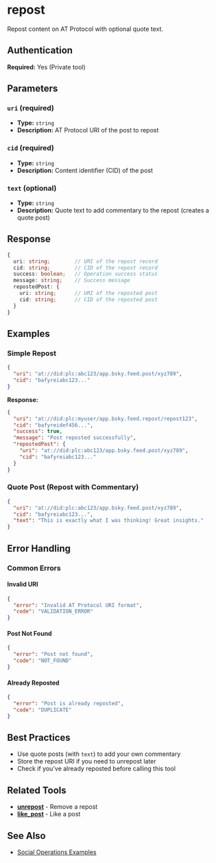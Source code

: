 # repost

Repost content on AT Protocol with optional quote text.

## Authentication

**Required:** Yes (Private tool)

## Parameters

### `uri` (required)
- **Type:** `string`
- **Description:** AT Protocol URI of the post to repost

### `cid` (required)
- **Type:** `string`
- **Description:** Content identifier (CID) of the post

### `text` (optional)
- **Type:** `string`
- **Description:** Quote text to add commentary to the repost (creates a quote post)

## Response

```typescript
{
  uri: string;        // URI of the repost record
  cid: string;        // CID of the repost record
  success: boolean;   // Operation success status
  message: string;    // Success message
  repostedPost: {
    uri: string;      // URI of the reposted post
    cid: string;      // CID of the reposted post
  }
}
```

## Examples

### Simple Repost

```json
{
  "uri": "at://did:plc:abc123/app.bsky.feed.post/xyz789",
  "cid": "bafyreiabc123..."
}
```

**Response:**
```json
{
  "uri": "at://did:plc:myuser/app.bsky.feed.repost/repost123",
  "cid": "bafyreidef456...",
  "success": true,
  "message": "Post reposted successfully",
  "repostedPost": {
    "uri": "at://did:plc:abc123/app.bsky.feed.post/xyz789",
    "cid": "bafyreiabc123..."
  }
}
```

### Quote Post (Repost with Commentary)

```json
{
  "uri": "at://did:plc:abc123/app.bsky.feed.post/xyz789",
  "cid": "bafyreiabc123...",
  "text": "This is exactly what I was thinking! Great insights."
}
```

## Error Handling

### Common Errors

#### Invalid URI
```json
{
  "error": "Invalid AT Protocol URI format",
  "code": "VALIDATION_ERROR"
}
```

#### Post Not Found
```json
{
  "error": "Post not found",
  "code": "NOT_FOUND"
}
```

#### Already Reposted
```json
{
  "error": "Post is already reposted",
  "code": "DUPLICATE"
}
```

## Best Practices

- Use quote posts (with `text`) to add your own commentary
- Store the repost URI if you need to unrepost later
- Check if you've already reposted before calling this tool

## Related Tools

- **[unrepost](./unrepost.md)** - Remove a repost
- **[like_post](./like-post.md)** - Like a post

## See Also

- [Social Operations Examples](../../examples/social-operations.md)

